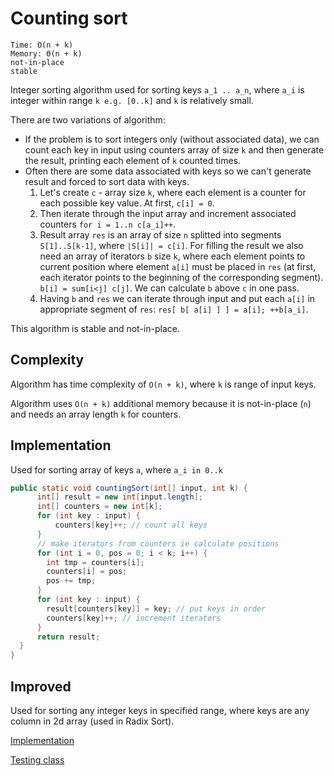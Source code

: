 # Counting sort
```
Time: O(n + k)
Memory: Θ(n + k)
not-in-place
stable
```
Integer sorting algorithm used for sorting keys `a_1 .. a_n`, where `a_i` is integer within range `k e.g. [0..k]` and `k` is relatively small.

There are two variations of algorithm:
- If the problem is to sort integers only (without associated data), we can count each key in input using counters array of size `k` and then generate the result, printing each element of `k` counted times.
- Often there are some data associated with keys so we can't generate result and forced to sort data with keys.
  1. Let's create `c` - array size `k`, where each element is a counter for each possible key value.
  At first, `c[i] = 0`.
  2. Then iterate through the input array and increment associated counters `for i = 1..n c[a_i]++`.
  3. Result array `res` is an array of size `n` splitted into segments `S[1]..S[k-1]`, where `|S[i]| = c[i]`. For filling the result we also need an array of iterators `b` size `k`, where each element points to current position where element `a[i]` must be placed in `res` (at first, each iterator points to the beginning of the corresponding segment). `b[i] = sum[i<j] c[j]`. We can calculate `b` above `c` in one pass.
  4. Having `b` and `res` we can iterate through input and put each `a[i]` in appropriate segment of `res`:
  `res[ b[ a[i] ] ] = a[i]; ++b[a_i]`.

This algorithm is stable and not-in-place.

## Complexity
Algorithm has time complexity of `O(n + k)`, where `k` is range of input keys.

Algorithm uses `O(n + k)` additional memory because it is not-in-place (`n`) and needs an array length `k` for counters.

## Implementation
Used for sorting array of keys `a`, where `a_i in 0..k`
```java
public static void countingSort(int[] input, int k) {
      int[] result = new int[input.length];
      int[] counters = new int[k];
      for (int key : input) {
          counters[key]++; // count all keys
      }
      // make iterators from counters ie calculate positions
      for (int i = 0, pos = 0; i < k; i++) {
        int tmp = counters[i];
        counters[i] = pos;
        pos += tmp;
      }
      for (int key : input) {
        result[counters[key]] = key; // put keys in order
        counters[key]++; // increment iterators
      }
      return result;
  }
}
```

## Improved
Used for sorting any integer keys in specified range, where keys are any column in 2d array (used in Radix Sort).

[Implementation](../src/sortings/CountingSort.java)

[Testing class](../test/sortings/CountingSortTest.java)
